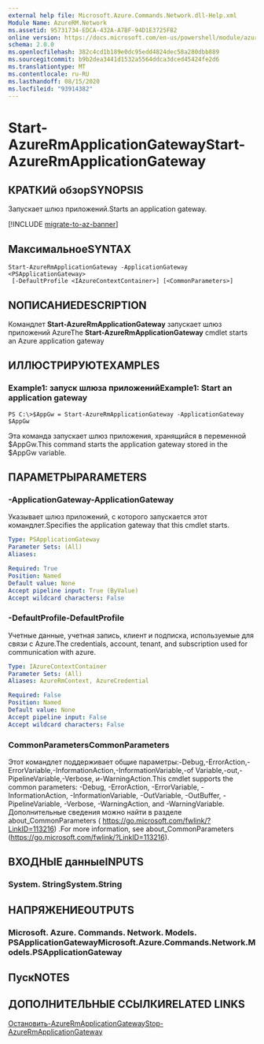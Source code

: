 ```yaml
---
external help file: Microsoft.Azure.Commands.Network.dll-Help.xml
Module Name: AzureRM.Network
ms.assetid: 95731734-EDCA-432A-A7BF-94D1E3725FB2
online version: https://docs.microsoft.com/en-us/powershell/module/azurerm.network/start-azurermapplicationgateway
schema: 2.0.0
ms.openlocfilehash: 382c4cd1b189e0dc95edd4824dec58a280dbb889
ms.sourcegitcommit: b9b2dea3441d1532a5564ddca3dced45424fe2d6
ms.translationtype: MT
ms.contentlocale: ru-RU
ms.lasthandoff: 08/15/2020
ms.locfileid: "93914382"
---
```

# <span data-ttu-id="9b6fc-101">Start-AzureRmApplicationGateway</span><span class="sxs-lookup"><span data-stu-id="9b6fc-101">Start-AzureRmApplicationGateway</span></span>

## <span data-ttu-id="9b6fc-102">КРАТКИй обзор</span><span class="sxs-lookup"><span data-stu-id="9b6fc-102">SYNOPSIS</span></span>
<span data-ttu-id="9b6fc-103">Запускает шлюз приложений.</span><span class="sxs-lookup"><span data-stu-id="9b6fc-103">Starts an application gateway.</span></span>

[!INCLUDE [migrate-to-az-banner](../../includes/migrate-to-az-banner.md)]

## <span data-ttu-id="9b6fc-104">Максимальное</span><span class="sxs-lookup"><span data-stu-id="9b6fc-104">SYNTAX</span></span>

```
Start-AzureRmApplicationGateway -ApplicationGateway <PSApplicationGateway>
 [-DefaultProfile <IAzureContextContainer>] [<CommonParameters>]
```

## <span data-ttu-id="9b6fc-105">NОПИСАНИЕ</span><span class="sxs-lookup"><span data-stu-id="9b6fc-105">DESCRIPTION</span></span>
<span data-ttu-id="9b6fc-106">Командлет **Start-AzureRmApplicationGateway** запускает шлюз приложений Azure</span><span class="sxs-lookup"><span data-stu-id="9b6fc-106">The **Start-AzureRmApplicationGateway** cmdlet starts an Azure application gateway</span></span>

## <span data-ttu-id="9b6fc-107">ИЛЛЮСТРИРУЮТ</span><span class="sxs-lookup"><span data-stu-id="9b6fc-107">EXAMPLES</span></span>

### <span data-ttu-id="9b6fc-108">Example1: запуск шлюза приложений</span><span class="sxs-lookup"><span data-stu-id="9b6fc-108">Example1: Start an application gateway</span></span>
```
PS C:\>$AppGw = Start-AzureRmApplicationGateway -ApplicationGateway $AppGw
```

<span data-ttu-id="9b6fc-109">Эта команда запускает шлюз приложения, хранящийся в переменной $AppGw.</span><span class="sxs-lookup"><span data-stu-id="9b6fc-109">This command starts the application gateway stored in the $AppGw variable.</span></span>

## <span data-ttu-id="9b6fc-110">ПАРАМЕТРЫ</span><span class="sxs-lookup"><span data-stu-id="9b6fc-110">PARAMETERS</span></span>

### <span data-ttu-id="9b6fc-111">-ApplicationGateway</span><span class="sxs-lookup"><span data-stu-id="9b6fc-111">-ApplicationGateway</span></span>
<span data-ttu-id="9b6fc-112">Указывает шлюз приложений, с которого запускается этот командлет.</span><span class="sxs-lookup"><span data-stu-id="9b6fc-112">Specifies the application gateway that this cmdlet starts.</span></span>

```yaml
Type: PSApplicationGateway
Parameter Sets: (All)
Aliases: 

Required: True
Position: Named
Default value: None
Accept pipeline input: True (ByValue)
Accept wildcard characters: False
```

### <span data-ttu-id="9b6fc-113">-DefaultProfile</span><span class="sxs-lookup"><span data-stu-id="9b6fc-113">-DefaultProfile</span></span>
<span data-ttu-id="9b6fc-114">Учетные данные, учетная запись, клиент и подписка, используемые для связи с Azure.</span><span class="sxs-lookup"><span data-stu-id="9b6fc-114">The credentials, account, tenant, and subscription used for communication with azure.</span></span>

```yaml
Type: IAzureContextContainer
Parameter Sets: (All)
Aliases: AzureRmContext, AzureCredential

Required: False
Position: Named
Default value: None
Accept pipeline input: False
Accept wildcard characters: False
```

### <span data-ttu-id="9b6fc-115">CommonParameters</span><span class="sxs-lookup"><span data-stu-id="9b6fc-115">CommonParameters</span></span>
<span data-ttu-id="9b6fc-116">Этот командлет поддерживает общие параметры:-Debug,-ErrorAction,-ErrorVariable,-InformationAction,-InformationVariable,-of Variable,-out,-PipelineVariable,-Verbose, и-WarningAction.</span><span class="sxs-lookup"><span data-stu-id="9b6fc-116">This cmdlet supports the common parameters: -Debug, -ErrorAction, -ErrorVariable, -InformationAction, -InformationVariable, -OutVariable, -OutBuffer, -PipelineVariable, -Verbose, -WarningAction, and -WarningVariable.</span></span> <span data-ttu-id="9b6fc-117">Дополнительные сведения можно найти в разделе about_CommonParameters ( https://go.microsoft.com/fwlink/?LinkID=113216) .</span><span class="sxs-lookup"><span data-stu-id="9b6fc-117">For more information, see about_CommonParameters (https://go.microsoft.com/fwlink/?LinkID=113216).</span></span>

## <span data-ttu-id="9b6fc-118">ВХОДНЫЕ данные</span><span class="sxs-lookup"><span data-stu-id="9b6fc-118">INPUTS</span></span>

### <span data-ttu-id="9b6fc-119">System. String</span><span class="sxs-lookup"><span data-stu-id="9b6fc-119">System.String</span></span>

## <span data-ttu-id="9b6fc-120">НАПРЯЖЕНИЕ</span><span class="sxs-lookup"><span data-stu-id="9b6fc-120">OUTPUTS</span></span>

### <span data-ttu-id="9b6fc-121">Microsoft. Azure. Commands. Network. Models. PSApplicationGateway</span><span class="sxs-lookup"><span data-stu-id="9b6fc-121">Microsoft.Azure.Commands.Network.Models.PSApplicationGateway</span></span>

## <span data-ttu-id="9b6fc-122">Пуск</span><span class="sxs-lookup"><span data-stu-id="9b6fc-122">NOTES</span></span>

## <span data-ttu-id="9b6fc-123">ДОПОЛНИТЕЛЬНЫЕ ССЫЛКИ</span><span class="sxs-lookup"><span data-stu-id="9b6fc-123">RELATED LINKS</span></span>

[<span data-ttu-id="9b6fc-124">Остановить-AzureRmApplicationGateway</span><span class="sxs-lookup"><span data-stu-id="9b6fc-124">Stop-AzureRmApplicationGateway</span></span>](./Stop-AzureRmApplicationGateway.md)


